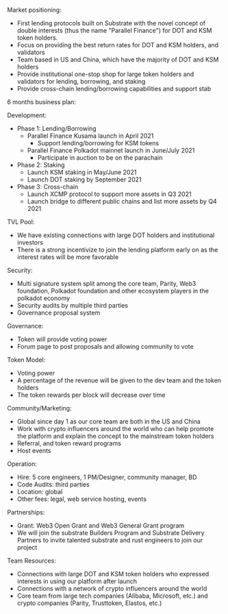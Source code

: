Market positioning:

-   First lending protocols built on Substrate with the novel concept of double interests (thus the name "Parallel Finance") for DOT and KSM token holders.
-   Focus on providing the best return rates for DOT and KSM holders, and validators
-   Team based in US and China, which have the majority of DOT and KSM holders
-   Provide institutional one-stop shop for large token holders and validators for lending, borrowing, and staking
-   Provide cross-chain lending/borrowing capabilities and support stab

6 months business plan:

Development:

-   Phase 1: Lending/Borrowing
    -   Parallel Finance Kusama launch in April 2021
        -   Support lending/borrowing for KSM tokens
    -   Parallel Finance Polkadot mainnet launch in June/July 2021
        -   Participate in auction to be on the parachain
-   Phase 2: Staking
    -   Launch KSM staking in May/June 2021
    -   Launch DOT staking by September 2021
-   Phase 3: Cross-chain
    -   Launch XCMP protocol to support more assets in Q3 2021
    -   Launch bridge to different public chains and list more assets by Q4 2021

TVL Pool:

-   We have existing connections with large DOT holders and institutional investors
-   There is a strong incentivize to join the lending platform early on as the interest rates will be more favorable

Security:

-   Multi signature system split among the core team, Parity, Web3 foundation, Polkadot foundation and other ecosystem players in the polkadot economy
-   Security audits by multiple third parties
-   Governance proposal system

Governance:

-   Token will provide voting power
-   Forum page to post proposals and allowing community to vote

Token Model:

-   Voting power
-   A percentage of the revenue will be given to the dev team and the token holders
-   The token rewards per block will decrease over time

Community/Marketing:

-   Global since day 1 as our core team are both in the US and China
-   Work with crypto influencers around the world who can help promote the platform and explain the concept to the mainstream token holders
-   Referral, and token reward programs
-   Host events

Operation:

-   Hire: 5 core engineers, 1 PM/Designer, community manager, BD
-   Code Audits: third parties
-   Location: global
-   Other fees: legal, web service hosting, events

Partnerships:

-   Grant: Web3 Open Grant and Web3 General Grant program
-   We will join the substrate Builders Program and Substrate Delivery Partners to invite talented substrate and rust engineers to join our project

Team Resources:

-   Connections with large DOT and KSM token holders who expressed interests in using our platform after launch
-   Connections with a network of crypto influencers around the world
-   Core team from large tech companies (Alibaba, Microsoft, etc.) and crypto companies (Parity, Trusttoken, Elastos, etc.)
